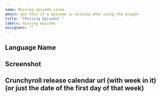 ```yaml
---
name: Missing episode issue
about: Use this if a episode is missing when using the plugin
title: "[Missing Episode] "
labels: missing episode
assignees: ""
---
```


## Language Name

## Screenshot

## Crunchyroll release calendar url (with week in it) (or just the date of the first day of that week)
